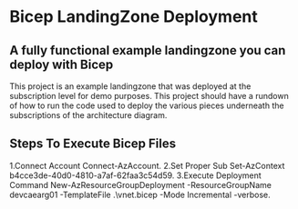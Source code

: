 # Bicep LandingZone Deployment

## A fully functional example landingzone you can deploy with Bicep

This project is an example landingzone that was deployed at the subscription level for demo purposes. This project should have a rundown of how to run the code used to deploy the various pieces underneath the subscriptions of the architecture diagram.


## Steps To Execute Bicep Files

1.Connect Account
Connect-AzAccount.
2.Set Proper Sub
Set-AzContext b4cce3de-40d0-4810-a7af-62faa3c54d59.
3.Execute Deployment Command 
New-AzResourceGroupDeployment -ResourceGroupName devcaearg01 -TemplateFile .\vnet.bicep -Mode Incremental -verbose.